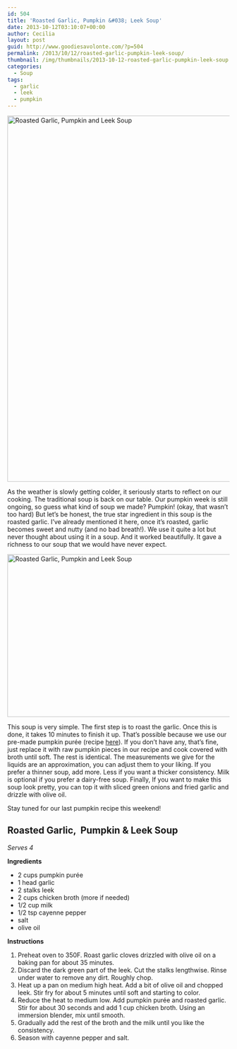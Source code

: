 ```yaml
---
id: 504
title: 'Roasted Garlic, Pumpkin &#038; Leek Soup'
date: 2013-10-12T03:10:07+00:00
author: Cecilia
layout: post
guid: http://www.goodiesavolonte.com/?p=504
permalink: /2013/10/12/roasted-garlic-pumpkin-leek-soup/
thumbnail: /img/thumbnails/2013-10-12-roasted-garlic-pumpkin-leek-soup.jpg
categories:
  - Soup
tags:
  - garlic
  - leek
  - pumpkin
---
```

<input class="jpibfi" type="hidden" />

[<img class="alignnone size-full wp-image-506" alt="Roasted Garlic, Pumpkin and Leek Soup" src="http://www.goodiesavolonte.com/wp-content/uploads/2013/10/IMG_5843.jpg" width="552" height="828" />](http://www.goodiesavolonte.com/wp-content/uploads/2013/10/IMG_5843.jpg)

As the weather is slowly getting colder, it seriously starts to reflect on our cooking. The traditional soup is back on our table. Our pumpkin week is still ongoing, so guess what kind of soup we made? Pumpkin! (okay, that wasn&#8217;t too hard) But let&#8217;s be honest, the true star ingredient in this soup is the roasted garlic. I&#8217;ve already mentioned it here, once it&#8217;s roasted, garlic becomes sweet and nutty (and no bad breath!). We use it quite a lot but never thought about using it in a soup. And it worked beautifully. It gave a richness to our soup that we would have never expect.

<!--more-->

[<img class="alignnone size-full wp-image-507" alt="Roasted Garlic, Pumpkin and Leek Soup" src="http://www.goodiesavolonte.com/wp-content/uploads/2013/10/IMG_5856.jpg" width="552" height="368" />](http://www.goodiesavolonte.com/wp-content/uploads/2013/10/IMG_5856.jpg)

This soup is very simple. The first step is to roast the garlic. Once this is done, it takes 10 minutes to finish it up. That&#8217;s possible because we use our pre-made pumpkin purée (recipe [here](http://www.goodiesavolonte.com/2013/10/07/how-to-make-pumpkin-puree/ "How to make pumpkin purée")). If you don&#8217;t have any, that&#8217;s fine, just replace it with raw pumpkin pieces in our recipe and cook covered with broth until soft. The rest is identical. The measurements we give for the liquids are an approximation, you can adjust them to your liking. If you prefer a thinner soup, add more. Less if you want a thicker consistency. Milk is optional if you prefer a dairy-free soup. Finally, If you want to make this soup look pretty, you can top it with sliced green onions and fried garlic and drizzle with olive oil.

Stay tuned for our last pumpkin recipe this weekend!

<div class="recipe-box">
  <h2 class="recipe-title">
    Roasted Garlic,  Pumpkin & Leek Soup
  </h2>
  
  <p>
    <em>Serves 4</em>
  </p>
  
  <p>
    <strong>Ingredients</strong>
  </p>
  
  <ul>
    <li>
      2 cups pumpkin purée
    </li>
    <li>
      1 head garlic
    </li>
    <li>
      2 stalks leek
    </li>
    <li>
      2 cups chicken broth (more if needed)
    </li>
    <li>
      1/2 cup milk
    </li>
    <li>
      1/2 tsp cayenne pepper
    </li>
    <li>
      salt
    </li>
    <li>
      olive oil
    </li>
  </ul>
  
  <p>
    <strong>Instructions</strong>
  </p>
  
  <ol>
    <li>
      Preheat oven to 350F. Roast garlic cloves drizzled with olive oil on a baking pan for about 35 minutes.
    </li>
    <li>
      Discard the dark green part of the leek. Cut the stalks lengthwise. Rinse under water to remove any dirt. Roughly chop.
    </li>
    <li>
      Heat up a pan on medium high heat. Add a bit of olive oil and chopped leek. Stir fry for about 5 minutes until soft and starting to color.
    </li>
    <li>
      Reduce the heat to medium low. Add pumpkin purée and roasted garlic. Stir for about 30 seconds and add 1 cup chicken broth. Using an immersion blender, mix until smooth.
    </li>
    <li>
      Gradually add the rest of the broth and the milk until you like the consistency.
    </li>
    <li>
      Season with cayenne pepper and salt.
    </li>
  </ol>
</div>